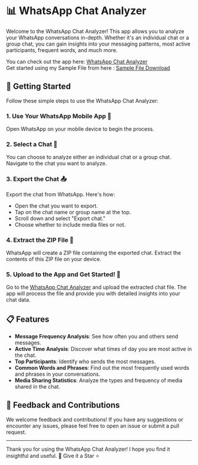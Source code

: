 # 📊 WhatsApp Chat Analyzer

Welcome to the WhatsApp Chat Analyzer! This app allows you to analyze your WhatsApp conversations in-depth. Whether it's an individual chat or a group chat, you can gain insights into your messaging patterns, most active participants, frequent words, and much more.

You can check out the app here: [WhatsApp Chat Analyzer](https://whatsapp-chat-analyzer-modern.streamlit.app/)  
Get started using my Sample File from here : [Sample File Download](https://github.com/abhiiiman/WhatsApp-Chat-Analyzer-WebApp/blob/master/sample_file.txt)

## 🚀 Getting Started

Follow these simple steps to use the WhatsApp Chat Analyzer:

### 1. Use Your WhatsApp Mobile App 📱
Open WhatsApp on your mobile device to begin the process.

### 2. Select a Chat 💬
You can choose to analyze either an individual chat or a group chat. Navigate to the chat you want to analyze.

### 3. Export the Chat 📤
Export the chat from WhatsApp. Here's how:
- Open the chat you want to export.
- Tap on the chat name or group name at the top.
- Scroll down and select "Export chat."
- Choose whether to include media files or not.

### 4. Extract the ZIP File 📂
WhatsApp will create a ZIP file containing the exported chat. Extract the contents of this ZIP file on your device.

### 5. Upload to the App and Get Started! 🚀
Go to the [WhatsApp Chat Analyzer](https://whatsapp-chat-analyzer-modern.streamlit.app/) and upload the extracted chat file. The app will process the file and provide you with detailed insights into your chat data.

## 📋 Features

- **Message Frequency Analysis**: See how often you and others send messages.
- **Active Time Analysis**: Discover what times of day you are most active in the chat.
- **Top Participants**: Identify who sends the most messages.
- **Common Words and Phrases**: Find out the most frequently used words and phrases in your conversations.
- **Media Sharing Statistics**: Analyze the types and frequency of media shared in the chat.

## 📢 Feedback and Contributions

We welcome feedback and contributions! If you have any suggestions or encounter any issues, please feel free to open an issue or submit a pull request.

---

Thank you for using the WhatsApp Chat Analyzer! 
I hope you find it insightful and useful. 🚀 Give it a Star ⭐
